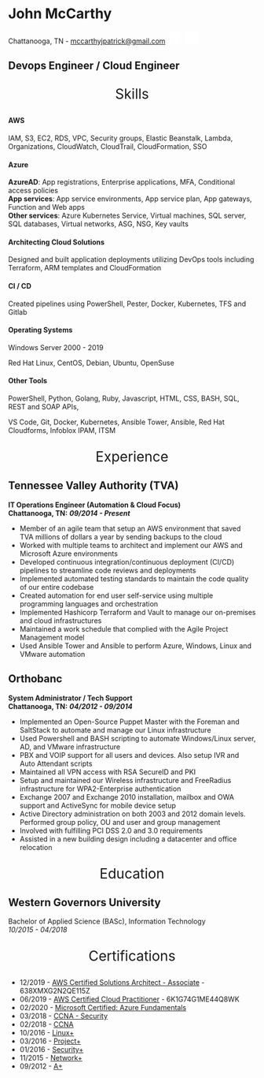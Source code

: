 # John McCarthy

Chattanooga, TN - [mccarthyjpatrick@gmail.com](mailto:mccarthyjpatrick@gmail.com)&nbsp;&nbsp;[<img src="mdimages/github.png" width="25">](https://www.github.com/midacts)&nbsp;&nbsp;[<img src="mdimages/linkedin.png" width="25">](https://linkedin.com/in/johnmcc)

## Devops Engineer / Cloud Engineer

<p align="center" style="font-size:2em;">Skills</p>

#### AWS

IAM, S3, EC2, RDS, VPC, Security groups, Elastic Beanstalk, Lambda, Organizations, CloudWatch, CloudTrail, CloudFormation, SSO

#### Azure

__AzureAD__: App registrations, Enterprise applications, MFA, Conditional access policies<br/>
__App services__: App service environments, App service plan, App gateways, Function and Web apps<br/>
__Other services__: Azure Kubernetes Service, Virtual machines, SQL server, SQL databases, Virtual networks, ASG, NSG, Key vaults<br/>

#### Architecting Cloud Solutions

Designed and built application deployments utilizing DevOps tools including Terraform, ARM templates and CloudFormation

#### CI / CD

Created pipelines using PowerShell, Pester, Docker, Kubernetes, TFS and Gitlab

#### Operating Systems

Windows Server 2000 - 2019

Red Hat Linux, CentOS, Debian, Ubuntu, OpenSuse

#### Other Tools

PowerShell, Python, Golang, Ruby, Javascript, HTML, CSS, BASH, SQL, REST and SOAP APIs,

VS Code, Git, Docker, Kubernetes, Ansible Tower, Ansible, Red Hat Cloudforms, Infoblox IPAM, ITSM

<p align="center" style="font-size:2em;">Experience</p>

## Tennessee Valley Authority (TVA)

__IT Operations Engineer (Automation & Cloud Focus)__<br/>
__Chattanooga, TN:__ ___09/2014 - Present___

- Member of an agile team that setup an AWS environment that saved TVA millions of dollars a year by sending backups to the cloud
- Worked with multiple teams to architect and implement our AWS and Microsoft Azure environments
- Developed continuous integration/continuous deployment (CI/CD) pipelines to streamline code reviews and deployments
- Implemented automated testing standards to maintain the code quality of our entire codebase
- Created automation for end user self-service using multiple programming languages and orchestration
- Implemented Hashicorp Terraform and Vault to manage our on-premises and cloud infrastructures
- Maintained a work schedule that complied with the Agile Project Management model
- Used Ansible Tower and Ansible to perform Azure, Windows, Linux and VMware automation

## Orthobanc

__System Administrator / Tech Support__<br/>
__Chattanooga, TN:__ ___04/2012 - 09/2014___

- Implemented an Open-Source Puppet Master with the Foreman and SaltStack to automate and manage our Linux infrastructure
- Used Powershell and BASH scripting to automate Windows/Linux server, AD, and VMware infrastructure
- PBX and VOIP support for all users and devices. Also setup IVR and Auto Attendant scripts
- Maintained all VPN access with RSA SecureID and PKI
- Setup and maintained our Wireless infrastructure and FreeRadius infrastructure for WPA2-Enterprise authentication
- Exchange 2007 and Exchange 2010 installation, mailbox and OWA support and ActiveSync for mobile device setup
- Active Directory administration on both 2003 and 2012 domain levels. Performed group policy, OU and user and group management
- Involved with fulfilling PCI DSS 2.0 and 3.0 requirements
- Assisted in a new building design including a datacenter and office relocation

<p align="center" style="font-size:2em;">Education</p>

## Western Governors University

Bachelor of Applied Science (BASc), Information Technology<br/>
_10/2015 - 04/2018_

<p align="center" style="font-size:2em;">Certifications</p>

- 12/2019 - [AWS Certified Solutions Architect - Associate](https://aw.certmetrics.com/amazon/public/verification.aspx) - 638XMXG2N2QE115Z
- 06/2019 - [AWS Certified Cloud Practitioner](https://aw.certmetrics.com/amazon/public/verification.aspx) - 6K1G74G1ME44Q8WK
- 02/2020 - [Microsoft Certified: Azure Fundamentals](https://www.youracclaim.com/badges/852e7819-d589-4524-864d-883551649a59)
- 03/2018 - [CCNA - Security](https://www.youracclaim.com/badges/daf69240-8eb7-46ac-93fd-c087fc773c3d)
- 02/2018 - [CCNA](https://www.youracclaim.com/badges/3e7f2b2a-1ce3-4010-bafa-ee4baaf53d16)
- 10/2016 - [Linux+](https://www.certmetrics.com/comptia/public/transcript.aspx?transcript=EXDTJLZC1BFQQ9W5)
- 03/2016 - [Project+](https://www.certmetrics.com/comptia/public/transcript.aspx?transcript=EXDTJLZC1BFQQ9W5)
- 01/2016 - [Security+](https://www.certmetrics.com/comptia/public/transcript.aspx?transcript=EXDTJLZC1BFQQ9W5)
- 11/2015 - [Network+](https://www.certmetrics.com/comptia/public/transcript.aspx?transcript=EXDTJLZC1BFQQ9W5)
- 09/2012 - [A+](https://www.certmetrics.com/comptia/public/transcript.aspx?transcript=EXDTJLZC1BFQQ9W5)
